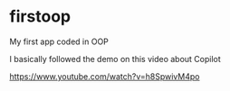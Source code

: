 # firstoop
My first app coded in OOP

I basically followed the demo on this video about Copilot

https://www.youtube.com/watch?v=h8SpwivM4po

